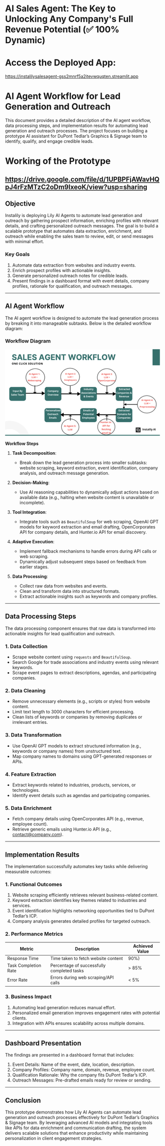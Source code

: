 #  AI Sales Agent: The Key to Unlocking Any Company's Full Revenue Potential (✅ 100% Dynamic)

# Access the Deployed App:
https://instalilysalesagent-gss2mnrf5a2itevwquqten.streamlit.app

# AI Agent Workflow for Lead Generation and Outreach

This document provides a detailed description of the AI agent workflow, data processing steps, and implementation results for automating lead generation and outreach processes. The project focuses on building a prototype AI assistant for DuPont Tedlar’s Graphics & Signage team to identify, qualify, and engage credible leads.

# Working of the Prototype 
https://drive.google.com/file/d/1UPBPFjAWavHQpJ4rFzMTzC2oDm9lxeoK/view?usp=sharing
---

## **Objective**

Instalily is deploying Lily AI Agents to automate lead generation and outreach by gathering prospect information, enriching profiles with relevant details, and crafting personalized outreach messages. The goal is to build a scalable prototype that automates data extraction, enrichment, and outreach while enabling the sales team to review, edit, or send messages with minimal effort. 

### **Key Goals**
1. Automate data extraction from websites and industry events.
2. Enrich prospect profiles with actionable insights.
3. Generate personalized outreach notes for credible leads.
4. Present findings in a dashboard format with event details, company profiles, rationale for qualification, and outreach messages.

---

## **AI Agent Workflow**

The AI agent workflow is designed to automate the lead generation process by breaking it into manageable subtasks. Below is the detailed workflow diagram:

### **Workflow Diagram**

![AI Agent Workflow](https://github.com/udyansachdev1/instalily_sales_agent/blob/main/workflow.png)

**Workflow Steps**

1. **Task Decomposition**:
   - Break down the lead generation process into smaller subtasks: website scraping, keyword extraction, event identification, company analysis, and outreach message generation.
   
2. **Decision-Making**:
   - Use AI reasoning capabilities to dynamically adjust actions based on available data (e.g., halting when website content is unavailable or incomplete).

3. **Tool Integration**:
   - Integrate tools such as `BeautifulSoup` for web scraping, OpenAI GPT models for keyword extraction and email drafting, OpenCorporates API for company details, and Hunter.io API for email discovery.

4. **Adaptive Execution**:
   - Implement fallback mechanisms to handle errors during API calls or web scraping.
   - Dynamically adjust subsequent steps based on feedback from earlier stages.

5. **Data Processing**:
   - Collect raw data from websites and events.
   - Clean and transform data into structured formats.
   - Extract actionable insights such as keywords and company profiles.

---

## **Data Processing Steps**

The data processing component ensures that raw data is transformed into actionable insights for lead qualification and outreach.

### **1. Data Collection**
- Scrape website content using `requests` and `BeautifulSoup`.
- Search Google for trade associations and industry events using relevant keywords.
- Scrape event pages to extract descriptions, agendas, and participating companies.

### **2. Data Cleaning**
- Remove unnecessary elements (e.g., scripts or styles) from website content.
- Limit text length to 3000 characters for efficient processing.
- Clean lists of keywords or companies by removing duplicates or irrelevant entries.

### **3. Data Transformation**
- Use OpenAI GPT models to extract structured information (e.g., keywords or company names) from unstructured text.
- Map company names to domains using GPT-generated responses or APIs.

### **4. Feature Extraction**
- Extract keywords related to industries, products, services, or technologies.
- Identify event details such as agendas and participating companies.

### **5. Data Enrichment**
- Fetch company details using OpenCorporates API (e.g., revenue, employee count).
- Retrieve generic emails using Hunter.io API (e.g., contact@company.com).

---

## **Implementation Results**

The implementation successfully automates key tasks while delivering measurable outcomes:

### **1. Functional Outcomes**
1. Website scraping efficiently retrieves relevant business-related content.
2. Keyword extraction identifies key themes related to industries and services.
3. Event identification highlights networking opportunities tied to DuPont Tedlar’s ICP.
4. Company analysis generates detailed profiles for targeted outreach.

### **2. Performance Metrics**
| Metric               | Description                              | Achieved Value |
|----------------------|------------------------------------------|----------------|
| Response Time        | Time taken to fetch website content      | 90%)    |
| Task Completion Rate | Percentage of successfully completed tasks | > 85%          |
| Error Rate           | Errors during web scraping/API calls     | < 5%           |

### **3. Business Impact**
1. Automating lead generation reduces manual effort.
2. Personalized email generation improves engagement rates with potential clients.
3. Integration with APIs ensures scalability across multiple domains.

---

## **Dashboard Presentation**

The findings are presented in a dashboard format that includes:
1. Event Details: Name of the event, date, location, description.
2. Company Profiles: Company name, domain, revenue, employee count.
3. Qualification Rationale: Why the company fits DuPont Tedlar’s ICP.
4. Outreach Messages: Pre-drafted emails ready for review or sending.

---

## Conclusion

This prototype demonstrates how Lily AI Agents can automate lead generation and outreach processes effectively for DuPont Tedlar’s Graphics & Signage team. By leveraging advanced AI models and integrating tools like APIs for data enrichment and communication drafting, the system delivers scalable solutions that enhance productivity while maintaining personalization in client engagement strategies.
